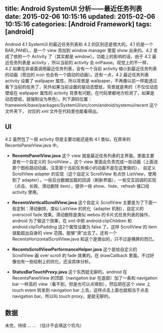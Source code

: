 title: Android SystemUI 分析——最近任务列表
date: 2015-02-06 10:15:16
updated: 2015-02-06 10:15:16
categories: [Android Framework]
tags: [android]
---

Android 4.1 SystemUI 的最近任务列表和 4.2 的区别还是很大的。4.1 的是一个 BAR_PANEL，是一个 view 添加到 window manager 里面 show 出来的。4.2 变成了依附一个 Activity 了（其实都是 window）。功能上的影响的话，由于 4.2 最近任务列表是 activity ，所以当前的 activity 会 onPause。视觉上的不一样， 4.2 如果在非桌面调用最近任务列表，会有一个当前 activity 缩小到最近任务列表的动画（旁边的 icon 也会有一个跳动的动画）。还有一点，4.2 最近任务列表 activity 设置了 wallpaper 属性，所以背景是 wallpaper，不再像以前一样能透过看下当前的任务了，另外如果当前设置的是动态壁纸，背景就是黑的（不仅仅动态壁纸在 wallpaper 属性的 activity 背景有问题，在代码里都地方检测了，如果是动态壁纸，就强制设为黑色）。列下源码位置： framework/base/packages/SystemUI/src/com/android/systemui/recent 这个文件夹下， 对应的 xml 文件在代码里也能看得出。

## UI
4.2 虽然包了一层 activity 但是主要功能还是和 4.1 类似，在原来的 RecentsPanelView.java 中。

* **RecentsPanelView.java**
这个 view 就是最近任务列表的主界面。里面主要是有一个自定义的 ScrollView 。这个 view 里面会负责完成一些动画（上面说那个图标跳动动画，注意那个当前任务缩小的动画不是在这里做的）， 自定义 ScrollView adapter 的实现（这个自定义 ScrollView 有点仿 ListView，使用到了 adapter），一些后台数据加载的回调（刷新界面），一些交互回调的实现（点击、长按、滑动删除 item），提供一些 show、hide、refresh 接口给 activity 使用。

* **RecentsVerticalScrollView.java**
这个自定义 ScrollView 主要是为了下面一些定制：滑动删除，类似 ListView 的优化（adapter 机制），自定义的 overscroll fade 效果。滑动删除是类似 webos 的卡片式任务列表的操作。android 为了做这个效果，在 xml 中把 android:clipChildren 和 android:clipToPadding 这2个属性设置为 false 了。这样 ScrollView 的 item 就能超出自身的 view 范围，能够“滑”出去了。还有一个 RecentsHorizontalScrollView.java 和这个是类似的，只不过是横屏的而已。

* **RecentsScrollViewPerformanceHelper.java**
这个是给自定义的 ScrollView 画 over scroll 的 fade 效果的。在 drawCallback 里面。不过好像也有一些绘制上的优化，还没具体分析。

* **StatusBarTouchProxy.java**
这个东西挺无聊的。android 在 RecentsPanelView 的顶部（navigation bar 在底部）加了一条和 navigation bar 一样高的 view（看不到，但是也可以点得到），然后把在这个 view 上 touch event 转发到 navigation bar 上去，这样点击上面也就相当于点击 navigation bar。所以叫 touch proxy，是挺无聊的。

## 数据

未完，待续 ... ... （估计不会填这个坑鸟）


